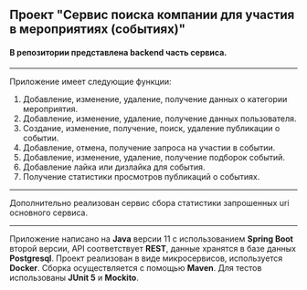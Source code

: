 ## Проект "Сервис поиска компании для участия в мероприятиях (событиях)"
#### В репозитории представлена backend часть сервиса.

---

Приложение имеет следующие функции:
1. Добавление, изменение, удаление, получение данных о категории мероприятия.
2. Добавление, изменение, удаление, получение данных пользователя.
3. Создание, изменение, получение, поиск, удаление публикации о событии.
4. Добавление, отмена, получение запроса на участии в событии.
5. Добавление, изменение, удаление, получение подборок событий.
6. Добавление лайка или дизлайка для события.
7. Получение статистики просмотров публикаций о событиях.

---

Дополнительно реализован сервис сбора статистики запрошенных uri основного сервиса.

---

Приложение написано на **Java** версии 11 с использованием **Spring Boot** второй версии, API соответствует **REST**, данные хранятся в базе данных **Postgresql**. Проект реализован в виде микросервисов, используется **Docker**. Сборка осуществляется с помощью  **Maven**. Для тестов использованы **JUnit 5** и **Mockito**.
